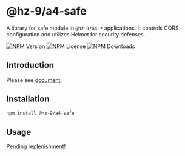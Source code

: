 # @hz-9/a4-safe

A library for safe module in `@hz-9/a4-*` applications.  It controls CORS configuration and utilizes Helmet for security defenses.

![NPM Version][npm-version-url] ![NPM License][npm-license-url] ![NPM Downloads][npm-downloads-url]

[npm-version-url]: https://img.shields.io/npm/v/@hz-9/a4-safe
[npm-license-url]: https://img.shields.io/npm/l/@hz-9/a4-safe
[npm-downloads-url]: https://img.shields.io/npm/d18m/@hz-9/a4-safe

## Introduction

Please see [document](https://hz-9.github.io/a4/home/a4-safe).

## Installation

``` bash
npm install @hz-9/a4-safe
```

## Usage

Pending replenishment!
<!-- TODO -->
